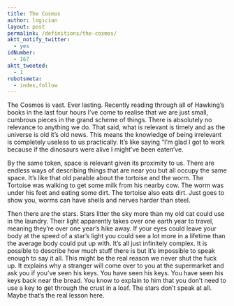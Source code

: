 ```yaml
---
title: The Cosmos
author: logician
layout: post
permalink: /definitions/the-cosmos/
aktt_notify_twitter:
  - yes
idNumber:
  - 167
aktt_tweeted:
  - 1
robotsmeta:
  - index,follow
---
```

The Cosmos is vast. Ever lasting. Recently reading through all of Hawking&#8217;s books in the last four hours I&#8217;ve come to realise that we are just small, cumbrous pieces in the grand scheme of things. There is absolutely no relevance to anything we do. That said, what is relevant is timely and as the universe is old it&#8217;s old news. This means the knowledge of being irrelevant is completely useless to us practically. It&#8217;s like saying &#8220;I&#8217;m glad I got to work because if the dinosaurs were alive I might&#8217;ve been eaten&#8217;ve.

By the same token, space is relevant given its proximity to us. There are endless ways of describing things that are near you but all occupy the same space. It&#8217;s like that old parable about the tortoise and the worm. The Tortoise was walking to get some milk from his nearby cow. The worm was under his feet and eating some dirt. The tortoise also eats dirt. Just goes to show you, worms can have shells and nerves harder than steel.

Then there are the stars. Stars litter the sky more than my old cat could use in the laundry. Their light apparently takes over one earth year to travel, meaning they&#8217;re over one year&#8217;s hike away. If your eyes could leave your body at the speed of a star&#8217;s light you could see a lot more in a lifetime than the average body could put up with. It&#8217;s all just infinitely complex. It is possible to describe how much stuff there is but it&#8217;s impossible to speak enough to say it all. This might be the real reason we never shut the fuck up. It explains why a stranger will come over to you at the supermarket and ask you if you&#8217;ve seen his keys. You have seen his keys. You have seen his keys back near the bread. You know to explain to him that you don&#8217;t need to use a key to get through the crust in a loaf. The stars don&#8217;t speak at all. Maybe that&#8217;s the real lesson here.